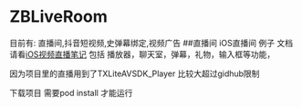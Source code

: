 # ZBLiveRoom
目前有:  直播间,抖音短视频,史弹幕绑定,视频广告
##直播间
iOS直播间 例子 文档请看[iOS视频直播笔记](https://www.jianshu.com/p/c81da8d2228f)
包括 播放器，聊天室，弹幕，礼物，输入框等功能，

因为项目里的直播用到了TXLiteAVSDK_Player 比较大超过gidhub限制

下载项目 需要pod install 才能运行
